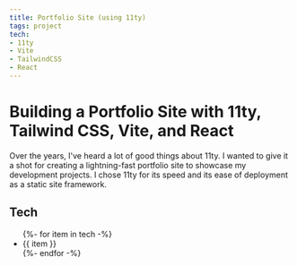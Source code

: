 ```yaml
---
title: Portfolio Site (using 11ty)
tags: project
tech:
- 11ty
- Vite
- TailwindCSS
- React
---
```


# Building a Portfolio Site with 11ty, Tailwind CSS, Vite, and React
Over the years, I've heard a lot of good things about 11ty. I wanted to give it a shot for creating a lightning-fast portfolio site to showcase my development projects. I chose 11ty for its speed and its ease of deployment as a static site framework.

## Tech
<ul>
{%- for item in tech -%}
    <li>{{ item }}</li>
{%- endfor -%}
</ul>